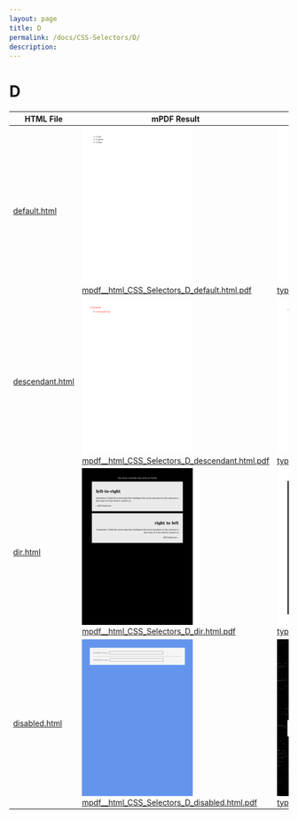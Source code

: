 ```yaml
---
layout: page
title: D
permalink: /docs/CSS-Selectors/D/
description: 
---
```


# D
HTML File | mPDF Result | typeset.sh Result | PDFreactor Result
------------ | ------------- | ------------- | -------------
[default.html](/html/CSS%20Selectors/D/default.html) | ![](mpdf__html_CSS_Selectors_D_default.html.png) [mpdf__html_CSS_Selectors_D_default.html.pdf](mpdf__html_CSS_Selectors_D_default.html.pdf) | ![](typeset__html_CSS_Selectors_D_default.html.png) [typeset__html_CSS_Selectors_D_default.html.pdf](typeset__html_CSS_Selectors_D_default.html.pdf) | ![](pdfreactor__html_CSS_Selectors_D_default.html.png) [pdfreactor__html_CSS_Selectors_D_default.html.pdf](pdfreactor__html_CSS_Selectors_D_default.html.pdf)
[descendant.html](/html/CSS%20Selectors/D/descendant.html) | ![](mpdf__html_CSS_Selectors_D_descendant.html.png) [mpdf__html_CSS_Selectors_D_descendant.html.pdf](mpdf__html_CSS_Selectors_D_descendant.html.pdf) | ![](typeset__html_CSS_Selectors_D_descendant.html.png) [typeset__html_CSS_Selectors_D_descendant.html.pdf](typeset__html_CSS_Selectors_D_descendant.html.pdf) | ![](pdfreactor__html_CSS_Selectors_D_descendant.html.png) [pdfreactor__html_CSS_Selectors_D_descendant.html.pdf](pdfreactor__html_CSS_Selectors_D_descendant.html.pdf)
[dir.html](/html/CSS%20Selectors/D/dir.html) | ![](mpdf__html_CSS_Selectors_D_dir.html.png) [mpdf__html_CSS_Selectors_D_dir.html.pdf](mpdf__html_CSS_Selectors_D_dir.html.pdf) | ![](typeset__html_CSS_Selectors_D_dir.html.png) [typeset__html_CSS_Selectors_D_dir.html.pdf](typeset__html_CSS_Selectors_D_dir.html.pdf) | ![](pdfreactor__html_CSS_Selectors_D_dir.html.png) [pdfreactor__html_CSS_Selectors_D_dir.html.pdf](pdfreactor__html_CSS_Selectors_D_dir.html.pdf)
[disabled.html](/html/CSS%20Selectors/D/disabled.html) | ![](mpdf__html_CSS_Selectors_D_disabled.html.png) [mpdf__html_CSS_Selectors_D_disabled.html.pdf](mpdf__html_CSS_Selectors_D_disabled.html.pdf) | ![](typeset__html_CSS_Selectors_D_disabled.html.png) [typeset__html_CSS_Selectors_D_disabled.html.pdf](typeset__html_CSS_Selectors_D_disabled.html.pdf) | ![](pdfreactor__html_CSS_Selectors_D_disabled.html.png) [pdfreactor__html_CSS_Selectors_D_disabled.html.pdf](pdfreactor__html_CSS_Selectors_D_disabled.html.pdf)
